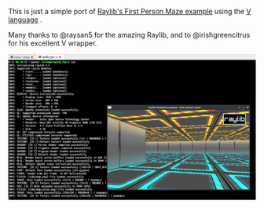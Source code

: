 This is just a simple port of
[Raylib's First Person Maze example](https://github.com/raysan5/raylib/blob/master/examples/models/models_first_person_maze.c)
using the [V language](https://github.com/vlang/v) .

Many thanks to @raysan5 for the amazing Raylib, and to @irishgreencitrus for his excellent V wrapper.

![ScreenShot](screenshot.png)
